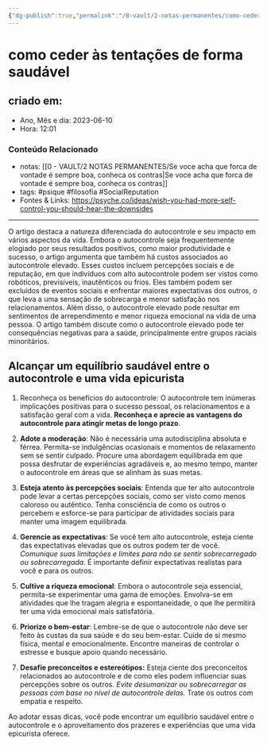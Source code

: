 ```yaml
---
{"dg-publish":true,"permalink":"/0-vault/2-notas-permanentes/como-ceder-as-tentacoes-de-forma-saudavel/","tags":["permanente","psique","filosofia","SocialReputation"],"dgHomeLink":true,"dgShowLocalGraph":true,"dgShowFileTree":true,"dgEnableSearch":true}
---
```


# como ceder às tentações de forma saudável

## criado em: 
-  Ano, Mês e dia: 2023-06-10
- Hora: 12:01

### Conteúdo Relacionado
- notas: [[0 - VAULT/2 NOTAS PERMANENTES/Se voce acha que forca de vontade é sempre boa, conheca os contras\|Se voce acha que forca de vontade é sempre boa, conheca os contras]]
- tags: #psique #filosofia #SocialReputation 
- Fontes & Links: https://psyche.co/ideas/wish-you-had-more-self-control-you-should-hear-the-downsides
---

O artigo destaca a natureza diferenciada do autocontrole e seu impacto em vários aspectos da vida. Embora o autocontrole seja frequentemente elogiado por seus resultados positivos, como maior produtividade e sucesso, o artigo argumenta que também há custos associados ao autocontrole elevado. Esses custos incluem percepções sociais e de reputação, em que indivíduos com alto autocontrole podem ser vistos como robóticos, previsíveis, inautênticos ou frios. Eles também podem ser excluídos de eventos sociais e enfrentar maiores expectativas dos outros, o que leva a uma sensação de sobrecarga e menor satisfação nos relacionamentos. Além disso, o autocontrole elevado pode resultar em sentimentos de arrependimento e menor riqueza emocional na vida de uma pessoa. O artigo também discute como o autocontrole elevado pode ter consequências negativas para a saúde, principalmente entre grupos raciais minoritários.

## Alcançar um equilíbrio saudável entre o autocontrole e uma vida epicurista

1. Reconheça os benefícios do autocontrole: O autocontrole tem inúmeras implicações positivas para o sucesso pessoal, os relacionamentos e a satisfação geral com a vida. **Reconheça e aprecie as vantagens do autocontrole para atingir metas de longo prazo**.

2. **Adote a moderação**: Não é necessária uma autodisciplina absoluta e férrea. Permita-se indulgências ocasionais e momentos de relaxamento sem se sentir culpado. Procure uma abordagem equilibrada em que possa desfrutar de experiências agradáveis e, ao mesmo tempo, manter o autocontrole em áreas que se alinham às suas metas.

3. **Esteja atento às percepções sociais**: Entenda que ter alto autocontrole pode levar a certas percepções sociais, como ser visto como menos caloroso ou autêntico. Tenha consciência de como os outros o percebem e esforce-se para participar de atividades sociais para manter uma imagem equilibrada.

4. **Gerencie as expectativas**: Se você tem alto autocontrole, esteja ciente das expectativas elevadas que os outros podem ter de você. *Comunique suas limitações e limites para não se sentir sobrecarregado ou sobrecarregada*. É importante definir expectativas realistas para você e para os outros.

5. **Cultive a riqueza emocional**: Embora o autocontrole seja essencial, permita-se experimentar uma gama de emoções. Envolva-se em atividades que lhe tragam alegria e espontaneidade, o que lhe permitirá ter uma vida emocional mais satisfatória.

6. **Priorize o bem-estar**: Lembre-se de que o autocontrole não deve ser feito às custas da sua saúde e do seu bem-estar. Cuide de si mesmo física, mental e emocionalmente. Encontre maneiras de controlar o estresse e busque apoio quando necessário.

7. **Desafie preconceitos e estereótipos:** Esteja ciente dos preconceitos relacionados ao autocontrole e de como eles podem influenciar suas percepções sobre os outros. *Evite desumanizar ou sobrecarregar as pessoas com base no nível de autocontrole delas.* Trate os outros com empatia e respeito.

Ao adotar essas dicas, você pode encontrar um equilíbrio saudável entre o autocontrole e o aproveitamento dos prazeres e experiências que uma vida epicurista oferece.
